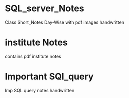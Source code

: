 # SQL_server_Notes
Class Short_Notes Day-Wise with pdf images handwritten
# institute Notes
contains pdf institute notes
# Important SQl_query 
Imp SQL query notes handwritten

